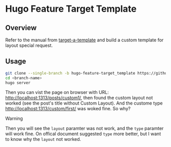 # Hugo Feature Target Template

## Overview

Refer to the manual from [target-a-template](https://gohugo.io/templates/lookup-order/#target-a-template) and build a custom template for layout special request.

## Usage

```bash
git clone --single-branch -b hugo-feature-target_template https://github.com/elkan1788/hugo-travel hugo-feature-target_template
cd <branch-name>
hugo server
```

Then you can vist the page on browser with URL: [http://localhost:1313/posts/custom1/](http://localhost:1313/posts/custom1/), then found the custom layout not worked (see the post's title without Custom Layout). And the custome type [http://localhost:1313/custom/first/](http://localhost:1313/custom/first/) was woked fine. So why?

> [!WARNING]
> Then you will see the `layout` paramter was not work, and the `type` paramter will work fine. On offical document suggested `type` more better, but I want to know why the `layout` not worked.